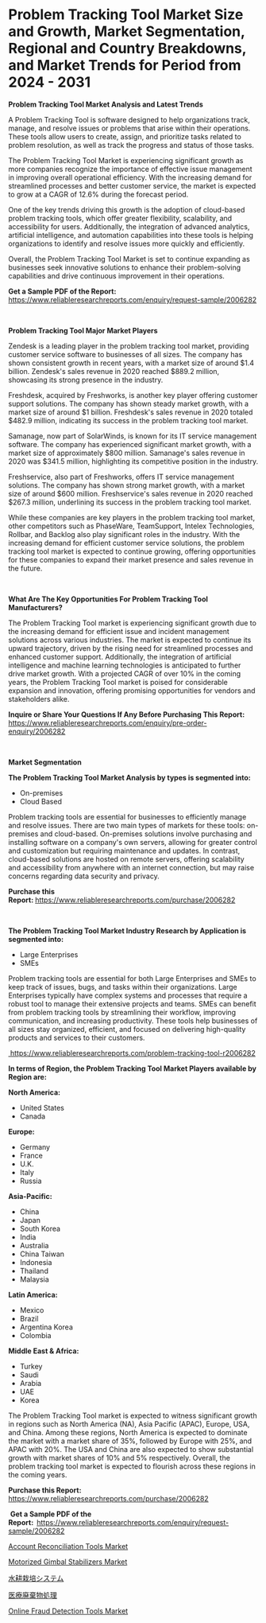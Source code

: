 <p><h1>Problem Tracking Tool Market Size and Growth, Market Segmentation, Regional and Country Breakdowns, and Market Trends for Period from 2024 -  2031</h1></p><p><strong>Problem Tracking Tool Market Analysis and Latest Trends</strong></p>
<p><p>A Problem Tracking Tool is software designed to help organizations track, manage, and resolve issues or problems that arise within their operations. These tools allow users to create, assign, and prioritize tasks related to problem resolution, as well as track the progress and status of those tasks.</p><p>The Problem Tracking Tool Market is experiencing significant growth as more companies recognize the importance of effective issue management in improving overall operational efficiency. With the increasing demand for streamlined processes and better customer service, the market is expected to grow at a CAGR of 12.6% during the forecast period.</p><p>One of the key trends driving this growth is the adoption of cloud-based problem tracking tools, which offer greater flexibility, scalability, and accessibility for users. Additionally, the integration of advanced analytics, artificial intelligence, and automation capabilities into these tools is helping organizations to identify and resolve issues more quickly and efficiently.</p><p>Overall, the Problem Tracking Tool Market is set to continue expanding as businesses seek innovative solutions to enhance their problem-solving capabilities and drive continuous improvement in their operations.</p></p>
<p><strong>Get a Sample PDF of the Report:&nbsp;</strong> <a href="https://www.reliableresearchreports.com/enquiry/request-sample/2006282">https://www.reliableresearchreports.com/enquiry/request-sample/2006282</a></p>
<p>&nbsp;</p>
<p><strong>Problem Tracking Tool Major Market Players</strong></p>
<p><p>Zendesk is a leading player in the problem tracking tool market, providing customer service software to businesses of all sizes. The company has shown consistent growth in recent years, with a market size of around $1.4 billion. Zendesk's sales revenue in 2020 reached $889.2 million, showcasing its strong presence in the industry.</p><p>Freshdesk, acquired by Freshworks, is another key player offering customer support solutions. The company has shown steady market growth, with a market size of around $1 billion. Freshdesk's sales revenue in 2020 totaled $482.9 million, indicating its success in the problem tracking tool market.</p><p>Samanage, now part of SolarWinds, is known for its IT service management software. The company has experienced significant market growth, with a market size of approximately $800 million. Samanage's sales revenue in 2020 was $341.5 million, highlighting its competitive position in the industry.</p><p>Freshservice, also part of Freshworks, offers IT service management solutions. The company has shown strong market growth, with a market size of around $600 million. Freshservice's sales revenue in 2020 reached $267.3 million, underlining its success in the problem tracking tool market.</p><p>While these companies are key players in the problem tracking tool market, other competitors such as PhaseWare, TeamSupport, Intelex Technologies, Rollbar, and Backlog also play significant roles in the industry. With the increasing demand for efficient customer service solutions, the problem tracking tool market is expected to continue growing, offering opportunities for these companies to expand their market presence and sales revenue in the future.</p></p>
<p>&nbsp;</p>
<p><strong>What Are The Key Opportunities For Problem Tracking Tool Manufacturers?</strong></p>
<p><p>The Problem Tracking Tool market is experiencing significant growth due to the increasing demand for efficient issue and incident management solutions across various industries. The market is expected to continue its upward trajectory, driven by the rising need for streamlined processes and enhanced customer support. Additionally, the integration of artificial intelligence and machine learning technologies is anticipated to further drive market growth. With a projected CAGR of over 10% in the coming years, the Problem Tracking Tool market is poised for considerable expansion and innovation, offering promising opportunities for vendors and stakeholders alike.</p></p>
<p><strong>Inquire or Share Your Questions If Any Before Purchasing This Report:</strong> <a href="https://www.reliableresearchreports.com/enquiry/pre-order-enquiry/2006282">https://www.reliableresearchreports.com/enquiry/pre-order-enquiry/2006282</a></p>
<p>&nbsp;</p>
<p><strong>Market Segmentation</strong></p>
<p><strong>The Problem Tracking Tool Market Analysis by types is segmented into:</strong></p>
<p><ul><li>On-premises</li><li>Cloud Based</li></ul></p>
<p><p>Problem tracking tools are essential for businesses to efficiently manage and resolve issues. There are two main types of markets for these tools: on-premises and cloud-based. On-premises solutions involve purchasing and installing software on a company's own servers, allowing for greater control and customization but requiring maintenance and updates. In contrast, cloud-based solutions are hosted on remote servers, offering scalability and accessibility from anywhere with an internet connection, but may raise concerns regarding data security and privacy.</p></p>
<p><strong>Purchase this Report:&nbsp;</strong><a href="https://www.reliableresearchreports.com/purchase/2006282">https://www.reliableresearchreports.com/purchase/2006282</a></p>
<p>&nbsp;</p>
<p><strong>The Problem Tracking Tool Market Industry Research by Application is segmented into:</strong></p>
<p><ul><li>Large Enterprises</li><li>SMEs</li></ul></p>
<p><p>Problem tracking tools are essential for both Large Enterprises and SMEs to keep track of issues, bugs, and tasks within their organizations. Large Enterprises typically have complex systems and processes that require a robust tool to manage their extensive projects and teams. SMEs can benefit from problem tracking tools by streamlining their workflow, improving communication, and increasing productivity. These tools help businesses of all sizes stay organized, efficient, and focused on delivering high-quality products and services to their customers.</p></p>
<p><a href="https://www.reliableresearchreports.com/problem-tracking-tool-r2006282">&nbsp;https://www.reliableresearchreports.com/problem-tracking-tool-r2006282</a></p>
<p><strong>In terms of Region, the Problem Tracking Tool Market Players available by Region are:</strong></p>
<p>
    <p> <strong> North America: </strong>
        <ul>
            <li>United States</li>
            <li>Canada</li>
        </ul>
        </p> 
    <p> <strong> Europe: </strong>
        <ul>
            <li>Germany</li>
            <li>France</li>
            <li>U.K.</li>
            <li>Italy</li>
            <li>Russia</li>
        </ul>
        </p> 
    <p> <strong> Asia-Pacific: </strong>
        <ul>
            <li>China</li>
            <li>Japan</li>
            <li>South Korea</li>
            <li>India</li>
            <li>Australia</li>
            <li>China Taiwan</li>
            <li>Indonesia</li>
            <li>Thailand</li>
            <li>Malaysia</li>
        </ul>
        </p> 
    <p> <strong> Latin America: </strong>
        <ul>
            <li>Mexico</li>
            <li>Brazil</li>
            <li>Argentina Korea</li>
            <li>Colombia</li>
        </ul>
        </p> 
    <p> <strong> Middle East & Africa: </strong>
        <ul>
            <li>Turkey</li>
            <li>Saudi</li>
            <li>Arabia</li>
            <li>UAE</li>
            <li>Korea</li>
        </ul>
    </p>
    </p>
<p><p>The Problem Tracking Tool market is expected to witness significant growth in regions such as North America (NA), Asia Pacific (APAC), Europe, USA, and China. Among these regions, North America is expected to dominate the market with a market share of 35%, followed by Europe with 25%, and APAC with 20%. The USA and China are also expected to show substantial growth with market shares of 10% and 5% respectively. Overall, the problem tracking tool market is expected to flourish across these regions in the coming years.</p></p>
<p><strong>Purchase this Report: </strong><a href="https://www.reliableresearchreports.com/purchase/2006282">https://www.reliableresearchreports.com/purchase/2006282</a></p>
<p>&nbsp;<strong>Get a Sample PDF of the Report:&nbsp;&nbsp;</strong><a href="https://www.reliableresearchreports.com/enquiry/request-sample/2006282">https://www.reliableresearchreports.com/enquiry/request-sample/2006282</a></p>
<p><strong></strong></p>
<p><p><a href="https://github.com/Sinjinluong3e0awx2m195k76/Market-Research-Report-List-2/blob/main/account-reconciliation-tools-market.md">Account Reconciliation Tools Market</a></p><p><a href="https://www.linkedin.com/pulse/motorized-gimbal-stabilizers-market-size-trends-complete-industry-tsihf?trackingId=GCxuMK5cH9I3uztxNN%2FrLQ%3D%3D">Motorized Gimbal Stabilizers Market</a></p><p><a href="https://github.com/RaeJenkins1952/Market-Research-Report-List-1/blob/main/181472832544.md">水耕栽培システム</a></p><p><a href="https://github.com/mreklxf44233/Market-Research-Report-List-2/blob/main/844151432545.md">医療廃棄物処理</a></p><p><a href="https://github.com/shotows/Market-Research-Report-List-2/blob/main/online-fraud-detection-tools-market.md">Online Fraud Detection Tools Market</a></p></p>